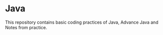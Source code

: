 # Java
This repository contains basic coding practices of Java, Advance Java and Notes from practice.
